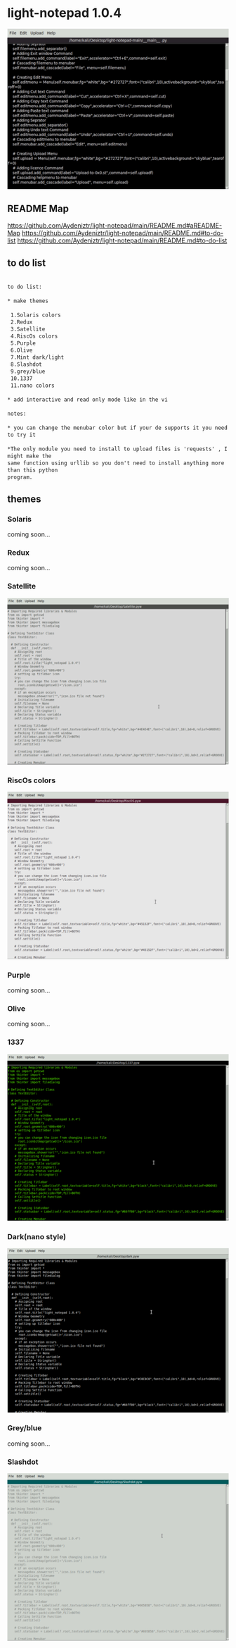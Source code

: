 # light-notepad 1.0.4

<img src="https://raw.githubusercontent.com/Aydeniztr/light-notepad/main/images/IMG_5635.jpg">

## README Map

<a>https://github.com/Aydeniztr/light-notepad/main/README.md#aREADME-Map</a>
<a>https://github.com/Aydeniztr/light-notepad/main/README.md#to-do-list</a>
<a>https://github.com/Aydeniztr/light-notepad/main/README.md#to-do-list</a>
 

## to do list

```

to do list:

* make themes
 
 1.Solaris colors
 2.Redux
 3.Satellite
 4.RiscOs colors
 5.Purple
 6.Olive
 7.Mint dark/light
 8.Slashdot
 9.grey/blue
 10.1337
 11.nano colors

* add interactive and read only mode like in the vi

notes:

* you can change the menubar color but if your de supports it you need to try it

*The only module you need to install to upload files is 'requests' , I might make the
same function using urllib so you don't need to install anything more than this python
program.

```

## themes 

 ### Solaris
 
 coming soon...
 
 ### Redux
 
 coming soon...
 
 ### Satellite
 
 <img src="https://github.com/Aydeniztr/light-notepad/blob/main/images/IMG_5648.jpeg?raw=true">
 
 ### RiscOs colors
  
 <img src="https://github.com/Aydeniztr/light-notepad/blob/main/images/IMG_5645.jpeg?raw=true">
 
 ### Purple
 
 coming soon...
 
 ### Olive
 
 coming soon...
 
 ### 1337
 
  <img src="https://github.com/Aydeniztr/light-notepad/blob/main/images/IMG_5647.jpeg?raw=true">
 
 ### Dark(nano style)
 
 <img src="https://github.com/Aydeniztr/light-notepad/blob/main/images/IMG_5646.jpeg?raw=true">
 
 ### Grey/blue
 
 coming soon...
 
 ### Slashdot
 
 <img src="https://github.com/Aydeniztr/light-notepad/blob/main/images/IMG_5644.jpeg?raw=true">
